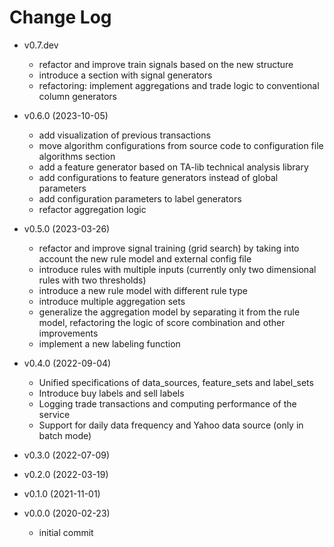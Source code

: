 # Change Log

* v0.7.dev
  * refactor and improve train signals based on the new structure
  * introduce a section with signal generators
  * refactoring: implement aggregations and trade logic to conventional column generators

* v0.6.0 (2023-10-05)
  * add visualization of previous transactions
  * move algorithm configurations from source code to configuration file algorithms section
  * add a feature generator based on TA-lib technical analysis library
  * add configurations to feature generators instead of global parameters
  * add configuration parameters to label generators
  * refactor aggregation logic

* v0.5.0 (2023-03-26)
  * refactor and improve signal training (grid search) by taking into account the new rule model and external config file 
  * introduce rules with multiple inputs (currently only two dimensional rules with two thresholds)
  * introduce a new rule model with different rule type 
  * introduce multiple aggregation sets
  * generalize the aggregation model by separating it from the rule model, refactoring the logic of score combination and other improvements
  * implement a new labeling function

* v0.4.0 (2022-09-04)
  * Unified specifications of data_sources, feature_sets and label_sets
  * Introduce buy labels and sell labels
  * Logging trade transactions and computing performance of the service
  * Support for daily data frequency and Yahoo data source (only in batch mode) 

* v0.3.0 (2022-07-09)

* v0.2.0 (2022-03-19)

* v0.1.0 (2021-11-01)

* v0.0.0 (2020-02-23)
  * initial commit
